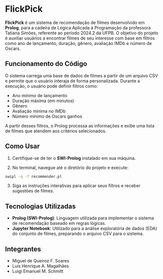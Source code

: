 # FlickPick

**FlickPick** é um sistema de recomendação de filmes desenvolvido em **Prolog**, para a cadeira de Lógica Aplicada à Programação da professora Tatiana Simões, referente ao período 2024.2 da UFPB.
O objetivo do projeto é auxiliar usuários a encontrar filmes de seu interesse com base em filtros como ano de lançamento, duração, gênero, avaliação IMDb e número de Oscars.
## Funcionamento do Código

O sistema carrega uma base de dados de filmes a partir de um arquivo CSV e permite que o usuário interaja de forma personalizada. Durante a execução, o usuário pode definir filtros como:

- Ano mínimo de lançamento
- Duração máxima (em minutos)
- Gênero
- Avaliação mínima no IMDb
- Número mínimo de Oscars ganhos

A partir desses filtros, o Prolog processa as informações e exibe uma lista de filmes que atendem aos critérios selecionados.

## Como Usar

1. Certifique-se de ter o **SWI-Prolog** instalado em sua máquina.

2. No terminal, navegue até o diretório do projeto e execute:

```bash
swipl -q -f recommender.pl
```

3. Siga as instruções interativas para aplicar seus filtros e receber sugestões de filmes.

## Tecnologias Utilizadas

- **Prolog (SWI-Prolog)**: Linguagem utilizada para implementar o sistema de recomendação baseado em regras lógicas.
- **Jupyter Notebook**: Utilizado para a análise exploratória de dados (EDA) do conjunto de filmes, preparando o arquivo CSV para o sistema.

## Integrantes

- Miguel de Queiroz F. Soares
- Luis Henrique A. Magalhães
- Luigi Emanuel M. Schmitt
